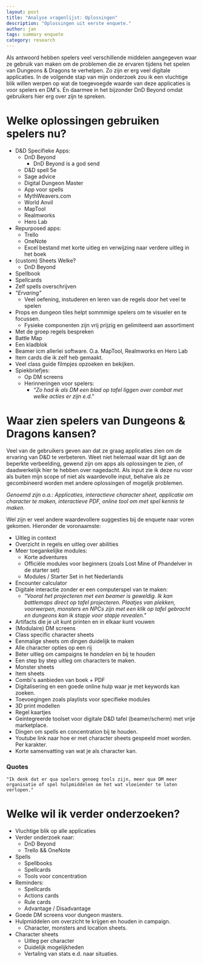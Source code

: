 ```yaml
---
layout: post
title: "Analyse vragenlijst: Oplossingen"
description: "Oplossingen uit eerste enquete."
author: jan
tags: summary enquete
category: research
---
```


Als antwoord hebben spelers veel verschillende middelen aangegeven waar ze gebruik van maken om de problemen die ze ervaren tijdens het spelen van Dungeons & Dragons te verhelpen. Zo zijn er erg veel digitale applicaties. In de volgende stap van mijn onderzoek zou ik een vluchtige blik willen werpen op wat de toegevoegde waarde van deze applicaties is voor spelers en DM's. Én daarmee in het bijzonder DnD Beyond omdat gebruikers hier erg over zijn te spreken.

# Welke oplossingen gebruiken spelers nu?

- D&D Specifieke Apps:
	- DnD Beyond
		- DnD Beyond is a god send
	- D&D spell 5e
	- Sage advice
	- Digital Dungeon Master
	- App voor spells
	- MythWeavers.com
		<!-- - Character sheets?  -->
	- World Anvil
	- MapTool
	- Realmworks
	- Hero Lab
- Repurposed apps:
	- Trello
	- OneNote
	- Excel bestand met korte uitleg en verwijzing naar verdere uitleg in het boek
- (custom) Sheets
	Welke?
	- DnD Beyond
- Spellbook
- Spellcards
- Zelf spells overschrijven
- _"Ervaring"_
	- Veel oefening, instuderen en leren van de regels door het veel te spelen
- Props en dungeon tiles helpt sommmige spelers om te visueler en te focussen.
	- Fysieke componenten zijn vrij prijzig en gelimiteerd aan assortiment
- Met de groep regels bespreken
- Battle Map
- Een kladblok
- Beamer icm allerlei software. O.a. MapTool, Realmworks en Hero Lab
- Item cards die ik zelf heb gemaakt.
- Veel class guide filmpjes opzoeken en bekijken.
- Spiekbriefjes:
	- Op DM screens
	- Herinneringen voor spelers:
		- *"Zo had ik als DM een blad op tafel liggen over combat met welke acties er zijn e.d."*


# Waar zien spelers van Dungeons & Dragons kansen?
Veel van de gebruikers geven aan dat ze graag applicaties zien om de ervaring van D&D te verbeteren. Weet niet helemaal waar dit ligt aan de beperkte verbeelding, gewend zijn om apps als oplossingen te zien, of daadwerkelijk hier te hebben over nagedacht. Als input zie ik deze nu voor als buiten mijn scope of niet als waardevolle input, behalve als ze gecombineerd worden met andere oplossingen of mogelijk problemen. 

_Genoemd zijn o.a.: Applicaties, interactieve character sheet, applicatie om character te maken, interactieve PDF, online tool om met spel kennis te maken._

Wel zijn er veel andere waardevollere suggesties bij de enquete naar voren gekomen. Hieronder de voronaamste:

- Uitleg in context	<!-- - Interactief? -->
- Overzicht in regels en uitleg over abilities 
- Meer toegankelijke modules:
	- Korte adventures
	- Officiële modules voor beginners (zoals Lost Mine of Phandelver in de starter set)
	- Modules / Starter Set in het Nederlands
- Encounter calculator
- Digitale interactie zonder er een computerspel van te maken:
	- _"Vooral het projecteren met een beamer is geweldig. Ik kan battlemaps direct op tafel projecteren. Plaatjes van plekken, voorwerpen, monsters en NPCs zijn met een klik op tafel gebracht en dungeons kan ik stapje voor stapje revealen."_
- Artifacts die je uit kunt printen en in elkaar kunt vouwen
- (Modulaire) DM screens
- Class specific character sheets
- Eenmalige sheets om dingen duidelijk te maken
- Alle character opties op een rij
- Beter uitleg om campaigns te _handelen_ en bij te houden
- Een step by step uitleg om characters te maken.
- Monster sheets
- Item sheets
- Combi's aanbieden van boek + PDF
- Digitalisering en een goede online hulp waar je met keywords kan zoeken.
- Toevoegingen zoals playlists voor specifieke modules
- 3D print modellen
- Regel kaartjes
- Geintegreerde toolset voor digitale D&D tafel (beamer/scherm) met vrije marketplace.
- Dingen om spells en concentration bij te houden.
- Youtube link naar hoe er met character sheets gespeeld moet worden. Per karakter.
- Korte samenvatting van wat je als character kan.


### Quotes

	"Ik denk dat er qua spelers genoeg tools zijn, meer qua DM meer organisatie of spel hulpmiddelen om het wat vloeiender te laten verlopen."

# Welke wil ik verder onderzoeken?
- Vluchtige blik op alle applicaties
- Verder onderzoek naar: 
	- DnD Beyond
	- Trello && OneNote
- Spells
	- Spellbooks
	- Spellcards
	- Tools voor concentration 
- Reminders:
	- Spellcards
	- Actions cards
	- Rule cards
	- Advantage / Disadvantage
- Goede DM screens voor dungeon masters.
- Hulpmiddelen om overzicht te krijgen en houden in campaign.
	- Character, monsters and location sheets.
- Character sheets
	- Uitleg per character
	- Duidelijk mogelijkheden
	- Vertaling van stats e.d. naar situaties.